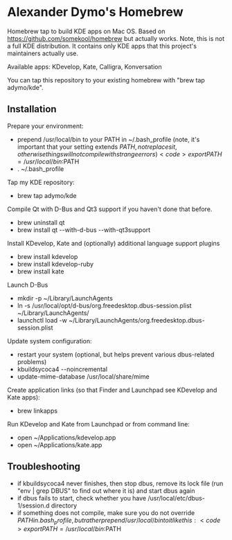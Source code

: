 Alexander Dymo's Homebrew
=========================
Homebrew tap to build KDE apps on Mac OS. Based on https://github.com/somekool/homebrew but actually works. Note, this is not a full KDE distribution. It contains only KDE apps that this project's maintainers actually use.

Available apps: KDevelop, Kate, Calligra, Konversation

You can tap this repository to your existing homebrew with "brew tap adymo/kde".

Installation
------------

Prepare your environment:

* prepend /usr/local/bin to your PATH in ~/.bash_profile (note, it's important that your setting extends $PATH, not replaces it, otherwise things will not compile with strange errors)  
  <code>export PATH=/usr/local/bin:$PATH</code>
* . ~/.bash_profile

Tap my KDE repository:

* brew tap adymo/kde

Compile Qt with D-Bus and Qt3 support if you haven't done that before.

* brew uninstall qt
* brew install qt --with-d-bus --with-qt3support

Install KDevelop, Kate and (optionally) additional language support plugins

* brew install kdevelop
* brew install kdevelop-ruby
* brew install kate

Launch D-Bus

* mkdir -p ~/Library/LaunchAgents
* ln -s /usr/local/opt/d-bus/org.freedesktop.dbus-session.plist ~/Library/LaunchAgents/
* launchctl load -w ~/Library/LaunchAgents/org.freedesktop.dbus-session.plist

Update system configuration:

* restart your system (optional, but helps prevent various dbus-related problems)
* kbuildsycoca4 --noincremental
* update-mime-database /usr/local/share/mime

Create application links (so that Finder and Launchpad see KDevelop and Kate apps):

* brew linkapps

Run KDevelop and Kate from Launchpad or from command line:

* open ~/Applications/kdevelop.app
* open ~/Applications/kate.app

Troubleshooting
---------------

* if kbuildsycoca4 never finishes, then stop dbus, remove its lock file (run "env | grep DBUS" to find out where it is) and start dbus again
* if dbus fails to start, check whether you have /usr/local/etc/dbus-1/session.d directory
* if something does not compile, make sure you do not override $PATH in .bash_profile, but rather prepend /usr/local/bin to it like this:  
  <code>export PATH=/usr/local/bin:$PATH</code>
